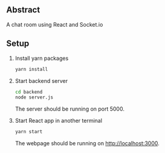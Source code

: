 ## Abstract
A chat room using React and Socket.io

## Setup
1. Install yarn packages
    ```bash
    yarn install
    ```
2. Start backend server
    ```bash
    cd backend
    node server.js
    ```
    The server should be running on port 5000.

3. Start React app in another terminal
    ```bash
    yarn start
    ```
    The webpage should be running on [http://localhost:3000](http://localhost:3000).
